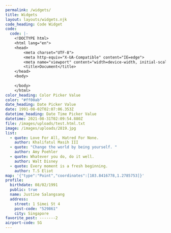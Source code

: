 ```yaml
---
permalink: /widgets/
title: Widgets
layout: layouts/widgets.njk
code_heading: Code Widget
code:
  code: |-
    <!DOCTYPE html>
    <html lang="en">
    <head>
        <meta charset="UTF-8">
        <meta http-equiv="X-UA-Compatible" content="IE=edge">
        <meta name="viewport" content="width=device-width, initial-scale=1.0">
        <title>Document</title>
    </head>
    <body>
        
    </body>
    </html>
color_heading: Color Picker Value
color: "#ff00ab"
date_heading: Date Picker Value
date: 1991-08-02T02:07:06.353Z
datetime_heading: Date Time Picker Value
datetime: 2021-08-31T02:09:54.880Z
file: /images/uploads/test.html.txt
image: /images/uploads/2819.jpg
list:
  - quote: Love For All, Hatred For None.
    author: Khalifatul Masih III
  - quote: "Change the world by being yourself. "
    author: Amy Poehler
  - quote: Whatever you do, do it well.
    author: Walt Disney
  - quote: Every moment is a fresh beginning.
    author: T.S Eliot
map: '{"type":"Point","coordinates":[103.8416778,1.2785753]}'
profile:
  birthdate: 08/02/1991
  public: true
  name: Justine Salangsang
  address:
    street: 1 Simei St 4
    post-code: "529861"
    city: Singapore
favorite_post: -------2
airport-code: SG
---
```

